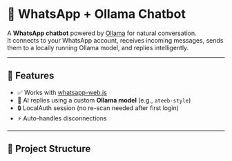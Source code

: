 # 📱 WhatsApp + Ollama Chatbot

A **WhatsApp chatbot** powered by [Ollama](https://ollama.ai/) for natural conversation.  
It connects to your WhatsApp account, receives incoming messages, sends them to a locally running Ollama model, and replies intelligently.

---

## 🚀 Features
- ✅ Works with [whatsapp-web.js](https://github.com/pedroslopez/whatsapp-web.js)  
- 🤖 AI replies using a custom **Ollama model** (e.g., `ateeb-style`)  
- 🔒 LocalAuth session (no re-scan needed after first login)  
- ⚡ Auto-handles disconnections  

---

## 📂 Project Structure
